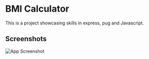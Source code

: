 # BMI Calculator

This is a project showcasing skills in express, pug and Javascript.

## Screenshots

![App Screenshot](https://i.ibb.co/MZLzLWq/BMICalculator.png)
